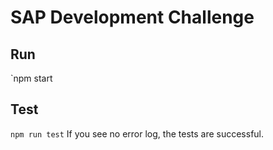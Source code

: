 # SAP Development Challenge

## Run

`npm start

## Test

`npm run test`
If you see no error log, the tests are successful.
